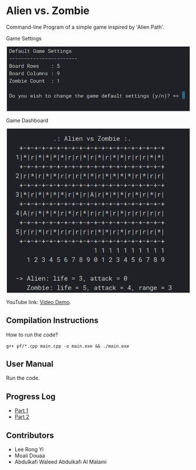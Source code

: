 # Alien vs. Zombie

Command-line Program of a simple game inspired by 'Alien Path'.

Game Settings

<p align="center">
<img width="500px" height="auto" src="./.github/game-settings.jpg">
</p>

Game Dashboard

<p align="center">
<img width="500px" height="auto" src="./.github/game-dashboard.jpg">
</p>

YouTube link: [Video Demo](https://youtu.be/W62QIoYPHCs).

## Compilation Instructions

How to run the code?

```
g++ pf/*.cpp main.cpp -o main.exe && ./main.exe
```

## User Manual

Run the code.

## Progress Log

- [Part 1](PART1.md)
- [Part 2](PART2.md)

## Contributors

- Lee Rong Yi
- Moali Douaa
- Abdulkafi Waleed Abdulkafi Al Malami
